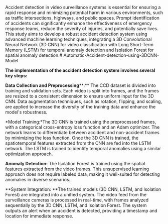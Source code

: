 Accident detection in video surveillance systems is essential for ensuring a rapid response and minimizing potential harm in various environments, such as traffic intersections, highways, and public spaces. Prompt identification of accidents can significantly enhance the effectiveness of emergency response teams, reduce the severity of injuries, and potentially save lives. This study aims to develop a robust accident detection system using advanced machine learning techniques, integrating a 3D Convolutional Neural Network (3D CNN) for video classification with Long Short-Term Memory (LSTM) for temporal anomaly detection and Isolation Forest for spatial anomaly detection.# Automatic-Accident-detection-using-3DCNN-Model

**The implementation of the accident detection system involves several key steps:**

**Data Collection and Preprocessing****:** The CCD dataset is divided into training and validation sets. Each video is split into frames, and the frames are resized to a consistent dimension to ensure uniform input for the 3D CNN. Data augmentation techniques, such as rotation, flipping, and scaling, are applied to increase the diversity of the training data and enhance the model's robustness.

*Model Training:*The 3D CNN is trained using the preprocessed frames, with a categorical cross-entropy loss function and an Adam optimizer. The network learns to differentiate between accident and non-accident frames by minimizing the loss function. Once the 3D CNN is trained, the spatiotemporal features extracted from the CNN are fed into the LSTM network. The LSTM is trained to identify temporal anomalies using a similar optimization approach.

**Anomaly Detection:** The Isolation Forest is trained using the spatial features extracted from the video frames. This unsupervised learning approach does not require labeled data, making it well-suited for detecting anomalies in diverse scenarios.

**System Integration: **The trained models (3D CNN, LSTM, and Isolation Forest) are integrated into a unified system. The video feed from the surveillance cameras is processed in real-time, with frames analyzed sequentially by the 3D CNN, LSTM, and Isolation Forest. The system outputs an alert when an accident is detected, providing a timestamp and location for immediate response.
